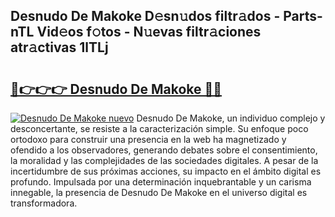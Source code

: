 ## Desnudo De Makoke D𝚎sn𝚞dos filtr𝚊dos - Parts-nTL Vid𝚎os f𝚘tos - N𝚞evas filtr𝚊ciones atr𝚊ctivas 1lTLj

# <h2><a href="http://mba0puk.tromn.icu/?c=Desnudo+De+Makoke">🔗👉👉👉 Desnudo De Makoke 🔗🔗</a></h2>

[![Desnudo De Makoke nuevo](https://i.imgur.com/pEAQMta.gif)](http://mba0puk.tromn.icu/?c=Desnudo+De+Makoke)
Desnudo De Makoke, un individuo complejo y desconcertante, se resiste a la caracterización simple. Su enfoque poco ortodoxo para construir una presencia en la web ha magnetizado y ofendido a los observadores, generando debates sobre el consentimiento, la moralidad y las complejidades de las sociedades digitales. A pesar de la incertidumbre de sus próximas acciones, su impacto en el ámbito digital es profundo. Impulsada por una determinación inquebrantable y un carisma innegable, la presencia de Desnudo De Makoke en el universo digital es transformadora.
